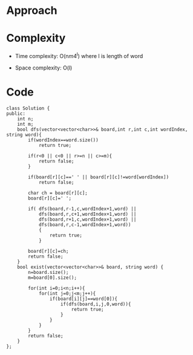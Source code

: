 # Approach
<!-- Describe your approach to solving the problem. -->

# Complexity
- Time complexity: O(n*m*4<sup>l</sup>) where l is length of word
<!-- Add your time complexity here, e.g. $$O(n)$$ -->

- Space complexity: O(l)
<!-- Add your space complexity here, e.g. $$O(n)$$ -->

# Code
```
class Solution {
public:
    int n;
    int m;
    bool dfs(vector<vector<char>>& board,int r,int c,int wordIndex, string word){
        if(wordIndex==word.size())
            return true;

        if(r<0 || c<0 || r>=n || c>=m){
            return false;
        }

        if(board[r][c]==' ' || board[r][c]!=word[wordIndex])
            return false;

        char ch = board[r][c];
        board[r][c]=' ';

        if( dfs(board,r-1,c,wordIndex+1,word) ||
            dfs(board,r,c+1,wordIndex+1,word) ||
            dfs(board,r+1,c,wordIndex+1,word) ||
            dfs(board,r,c-1,wordIndex+1,word))
            {
                return true;
            }

        board[r][c]=ch;
        return false;
    }
    bool exist(vector<vector<char>>& board, string word) {
        n=board.size();
        m=board[0].size();

        for(int i=0;i<n;i++){
            for(int j=0;j<m;j++){
                if(board[i][j]==word[0]){
                    if(dfs(board,i,j,0,word)){
                        return true;
                    }
                }
            }
        }
        return false;
    }
};
```

